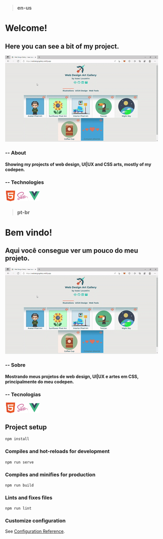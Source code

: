 > ### en-us

# Welcome!

## Here you can see a bit of my project.

![](https://github.com/IsaacLouzeiro/webdesign-gallery/blob/master/webdesigngallery-gif.gif "Preview")

### -- About

#### Showing my projects of web design, UI|UX and CSS arts, mostly of my codepen.

### -- Technologies

<span><img src="https://raw.githubusercontent.com/devicons/devicon/master/icons/html5/html5-original.svg" width="35px" alt="Html 5" title="Html 5" /></span>
<span><img src="https://raw.githubusercontent.com/devicons/devicon/master/icons/sass/sass-original.svg" width="35px" alt="Sass" title="Sass" /></span>
<span><img src="https://raw.githubusercontent.com/devicons/devicon/master/icons/vuejs/vuejs-original.svg" width="35px" alt="Vue" title="Vue"/></span>


> ### pt-br

# Bem vindo!

## Aqui você consegue ver um pouco do meu projeto.

![](https://github.com/IsaacLouzeiro/webdesign-gallery/blob/master/webdesigngallery-gif.gif "Pré-visualização")

### -- Sobre

#### Mostrando meus projetos de web design, UI|UX e artes em CSS, principalmente do meu codepen.

### -- Tecnologias


<span><img src="https://raw.githubusercontent.com/devicons/devicon/master/icons/html5/html5-original.svg" width="35px" alt="Html 5" title="Html 5" /></span>
<span><img src="https://raw.githubusercontent.com/devicons/devicon/master/icons/sass/sass-original.svg" width="35px" alt="Sass" title="Sass" /></span>
<span><img src="https://raw.githubusercontent.com/devicons/devicon/master/icons/vuejs/vuejs-original.svg" width="35px" alt="Vue" title="Vue"/></span>




## Project setup
```
npm install
```

### Compiles and hot-reloads for development
```
npm run serve
```

### Compiles and minifies for production
```
npm run build
```

### Lints and fixes files
```
npm run lint
```

### Customize configuration
See [Configuration Reference](https://cli.vuejs.org/config/).
